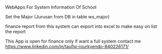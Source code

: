 WebApps For System Information Of School

Set the Major (Jurusan from DB in table ws_major)

finance report from this system can export into excel to make easy on list the report

This App is open for finance only if want a full system contact me
https://www.linkedin.com/in/taufiq-rourkyendo-840226171/
